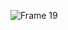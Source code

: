 ![Frame 19](https://user-images.githubusercontent.com/61514399/167802861-ea4b9a95-c5b0-49a9-ae5f-b57ef8d3a959.png)
